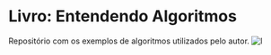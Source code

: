 # Livro: Entendendo Algoritmos
Repositório com os exemplos de algoritmos utilizados pelo autor.
![l](https://github.com/user-attachments/assets/0d33f778-77dd-4c1c-8b5f-7b09a74a9f01)
